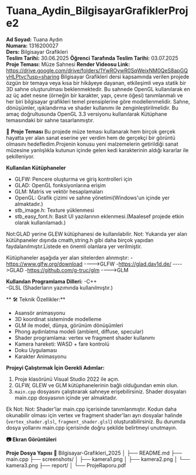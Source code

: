 # Tuana_Aydin_BilgisayarGrafiklerProje2
**Ad Soyad:** Tuana Aydın  
**Numara:** 1316200027  
**Ders:** Bilgisayar Grafikleri  
**Teslim Tarihi:** 30.06.2025
**Öğrenci Tarafında Teslim Tarihi:** 03.07.2025
**Proje Teması:** Müze Sahnesi 
**Render Videosu Link:**   https://drive.google.com/drive/folders/1YwROywR0SqWeixNM0QeS8apGQyHLPtvc?usp=sharing 
Bilgisayar Grafikleri dersi kapsamında verilen projede özgün bir temaya veya kısa bir hikâyeye dayanan, etkileşimli veya statik bir 3D sahne oluşturulması beklenmektedir. Bu sahnede OpenGL kullanılarak en az üç adet nesne (örneğin bir karakter, yapı, çevre öğesi) tanımlanmalı ve her biri bilgisayar grafikleri temel prensiplerine göre modellenmelidir. Sahne, dönüşümler, ışıklandırma ve shader kullanımı ile zenginleştirilmelidir.
Bu amaç doğrultusunda OpenGL 3.3 versiyonu kullanılarak Kütüphane temasındaki bir sahne tasarlanmıştır.
 
🎯 **Proje Teması**
Bu projede müze teması kullanarak hem birçok gerçek hayatta yer alan sanat eserine yer verdim hem de gerçekçi bir görüntü olmasını hedefledim.Projenin konusu yeni malzemelerin getirildiği sanat müzesine yanlışlıkla kutunun içinde gelen kedi karakterinin aldığı kararlar ile şekilleniyor.

**Kullanılan Kütüphaneler**
- GLFW: Pencere oluşturma ve giriş kontrolleri için
- GLAD: OpenGL fonksiyonlarına erişim
- GLM: Matris ve vektör hesaplamaları
- OpenGL: Grafik çizimi ve sahne yönetimi(Windows'un içinde yer almaktadır.)
- stb_image.h: Texture yüklenmesi
- stb_easy_font.h: Basit UI yazılarının eklenmesi.(Maalesef projede etkin olarak kullanılamadı.) 

Not:GLAD yerine GLEW kütüphanesi de kullanılabilir.
Not: Yukarıda yer alan kütühpaneler dışında cmath,string.h gibi daha birçok yapıdan faydalanılmıştır.Listede en önemli olanlara yer verilmiştir.

Kütüphaneler aşağıda yer alan sitelerden alınmıştır:
-https://www.glfw.org/download   ---->GLFW
-https://glad.dav1d.de/  ---->GLAD
-https://github.com/g-truc/glm  ---->GLM

**Kullanılan Programlama Dilleri:**
-C++  
-GLSL (Shaderların yazımında kullanılmıştır.)


** 🛠️ Teknik Özellikler:**
- Asansör animasyonu
- 3D koordinat sisteminde modelleme
- GLM ile model, dünya, görünüm dönüşümleri
- Phong aydınlatma modeli (ambient, diffuse, specular)
- Shader programlama: vertex ve fragment shader kullanımı
- Kamera hareketi: WASD + fare kontrolü
- Doku Uygulaması
- Karakter Animasyonu

**Projeyi Çalıştırmak İçin Gerekli Adımlar:**
1. Proje klasörünü Visual Studio 2022 ile açın.
2. GLFW, GLEW ve GLM kütüphanelerinin bağlı olduğundan emin olun.
3. `main.cpp` dosyasını çalıştırarak sahneye erişebilirsiniz. Shader dosyaları main.cpp dosyasının içinde yer almaktadır.

Ek Not: Not: Shader'lar main.cpp içerisinde tanımlanmıştır. Kodun daha okunabilir olması için vertex ve fragment shader'ları ayrı dosyalar halinde (`vertex_shader.glsl`, `fragment_shader.glsl`) oluşturabilirsiniz. Bu durumda dosya yollarını main.cpp içerisinde doğru şekilde belirtmeyi unutmayın.

**📷 Ekran Görüntüleri**



**Proje Dosya Yapısı**
📁 Bilgisayar-Grafikleri_2025
│
├── README.md
├── main.cpp
├── screenshots/
│   ├── kamera1.png
│   ├── kamera2.png
│   └── kamera3.png
├── report/
│   └── ProjeRaporu.pdf
